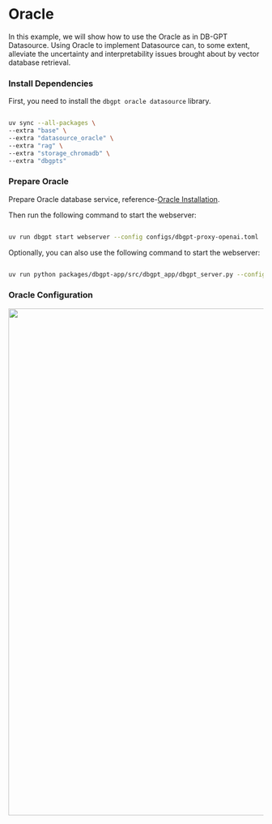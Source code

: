 # Oracle

In this example, we will show how to use the Oracle as in DB-GPT Datasource. Using Oracle to implement Datasource can, to some extent, alleviate the uncertainty and interpretability issues brought about by vector database retrieval.

### Install Dependencies

First, you need to install the `dbgpt oracle datasource` library.

```bash

uv sync --all-packages \
--extra "base" \
--extra "datasource_oracle" \
--extra "rag" \
--extra "storage_chromadb" \
--extra "dbgpts"
```

### Prepare Oracle

Prepare Oracle database service, reference-[Oracle Installation](https://docs.oracle.com/en/database/oracle/oracle-database/index.html).

Then run the following command to start the webserver:
```bash

uv run dbgpt start webserver --config configs/dbgpt-proxy-openai.toml
```

Optionally, you can also use the following command to start the webserver:
```bash

uv run python packages/dbgpt-app/src/dbgpt_app/dbgpt_server.py --config configs/dbgpt-proxy-openai.toml
```

### Oracle Configuration
<p align="left">
  <img src={'https://github.com/user-attachments/assets/c285f8c3-9e99-4fab-bd39-ae34206ec54f'} width="1000px"/>
</p>
